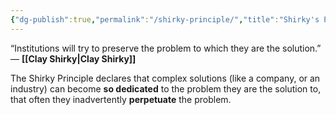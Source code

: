 ```yaml
---
{"dg-publish":true,"permalink":"/shirky-principle/","title":"Shirky's Principle","tags":["adages"]}
---
```



“Institutions will try to preserve the problem to which they are the solution.” — **[[Clay Shirky\|Clay Shirky]]**

The Shirky Principle declares that complex solutions (like a company, or an industry) can become **so dedicated** to the problem they are the solution to, that often they inadvertently **perpetuate** the problem.